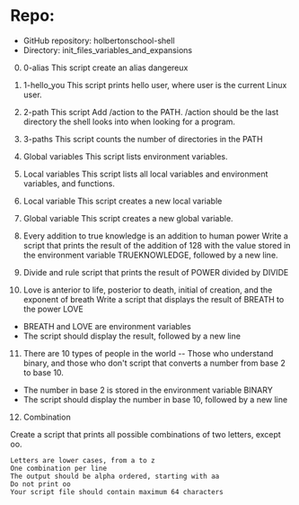 

# Repo:

  -  GitHub repository: holbertonschool-shell
  -  Directory: init_files_variables_and_expansions
   

0. 0-alias
This script create an alias dangereux

1. 1-hello_you 
This script prints hello user, where user is the current Linux user.

2. 2-path 
This script Add /action to the PATH. /action should be the last directory the shell looks into when looking for a program.

3. 3-paths
This script counts the number of directories in the PATH 

4. Global variables 
This script  lists environment variables.

5. Local variables 
This script  lists all local variables and environment variables, and functions.

6. Local variable 
This script creates a new local variable

7. Global variable 
This script creates a new global variable.

8. Every addition to true knowledge is an addition to human power 
Write a script that prints the result of the addition of 128 with the value stored in the environment variable TRUEKNOWLEDGE, followed by a new line.

9. Divide and rule
script that prints the result of POWER divided by DIVIDE

10. Love is anterior to life, posterior to death, initial of creation, and the exponent of breath 
Write a script that displays the result of BREATH to the power LOVE

   - BREATH and LOVE are environment variables
   - The script should display the result, followed by a new line

11. There are 10 types of people in the world -- Those who understand binary, and those who don't
 script that converts a number from base 2 to base 10.

   - The number in base 2 is stored in the environment variable BINARY
   - The script should display the number in base 10, followed by a new line



12. Combination

Create a script that prints all possible combinations of two letters, except oo.

    Letters are lower cases, from a to z
    One combination per line
    The output should be alpha ordered, starting with aa
    Do not print oo
    Your script file should contain maximum 64 characters

